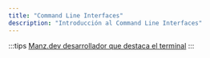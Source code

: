 ```yaml
---
title: "Command Line Interfaces"
description: "Introducción al Command Line Interfaces"
---
```




:::tips
[Manz.dev desarrollador que destaca el terminal](https://manz.dev)
:::